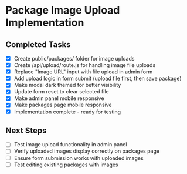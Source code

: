 # Package Image Upload Implementation

## Completed Tasks
- [x] Create public/packages/ folder for image uploads
- [x] Create /api/upload/route.js for handling image file uploads
- [x] Replace "Image URL" input with file upload in admin form
- [x] Add upload logic in form submit (upload file first, then save package)
- [x] Make modal dark themed for better visibility
- [x] Update form reset to clear selected file
- [x] Make admin panel mobile responsive
- [x] Make packages page mobile responsive
- [x] Implementation complete - ready for testing

## Next Steps
- [ ] Test image upload functionality in admin panel
- [ ] Verify uploaded images display correctly on packages page
- [ ] Ensure form submission works with uploaded images
- [ ] Test editing existing packages with images
